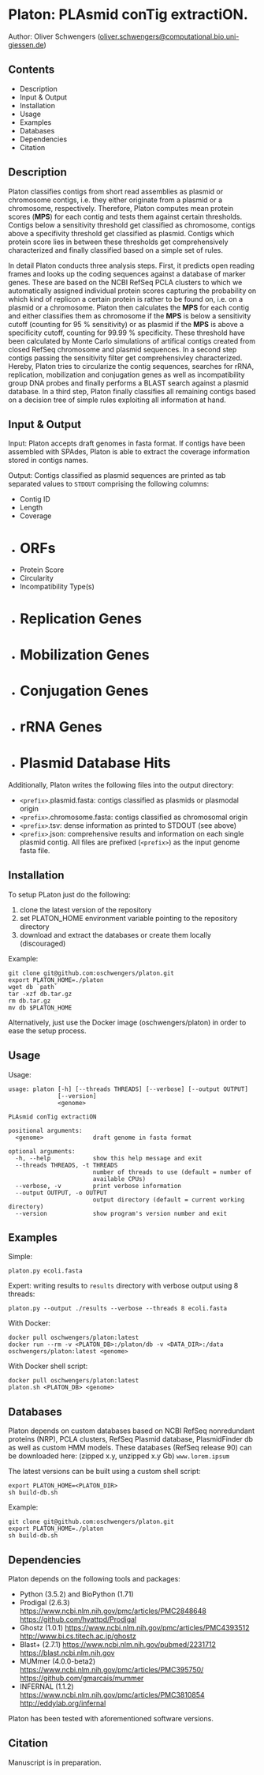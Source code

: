 # Platon: PLAsmid conTig extractiON.
Author: Oliver Schwengers (oliver.schwengers@computational.bio.uni-giessen.de)


## Contents
- Description
- Input & Output
- Installation
- Usage
- Examples
- Databases
- Dependencies
- Citation


## Description
Platon classifies contigs from short read assemblies as plasmid or chromosome
contigs, i.e. they either originate from a plasmid or a chromosome, respectively.
Therefore, Platon computes mean protein scores (**MPS**) for each contig and tests
them against certain thresholds. Contigs below a sensitivity threshold get
classified as chromosome, contigs above a specifivity threshold get classified
as plasmid. Contigs which protein score lies in between these thresholds get
comprehensively characterized and finally classified based on a simple set of
rules.

In detail Platon conducts three analysis steps. First, it predicts open reading
frames and looks up the coding sequences against a database of marker genes.
These are based on the NCBI RefSeq PCLA clusters to which we automatically
assigned individual protein scores capturing the probability on which kind of
replicon a certain protein is rather to be found on, i.e. on a plasmid or a
chromosome. Platon then calculates the **MPS** for each contig and either
classifies them as chromosome if the **MPS** is below a sensitivity cutoff
(counting for 95 % sensitivity) or as plasmid if the **MPS** is above a
specificity cutoff, counting for 99.99 % specificity.
These threshold have been calculated by Monte Carlo simulations of artifical
contigs created from closed RefSeq chromosome and plasmid sequences. In a second
step contigs passing the sensitivity filter get comprehensivley characterized.
Hereby, Platon tries to circularize the contig sequences, searches for rRNA,
replication, mobilization and conjugation genes as well as incompatibility group
DNA probes and finally performs a BLAST search against a plasmid database.
In a third step, Platon finally classifies all remaining contigs based on a
decision tree of simple rules exploiting all information at hand.


## Input & Output
Input:
Platon accepts draft genomes in fasta format. If contigs have been assembled with
SPAdes, Platon is able to extract the coverage information stored in contigs names.

Output:
Contigs classified as plasmid sequences are printed as tab separated values to
`STDOUT` comprising the following columns:
- Contig ID
- Length
- Coverage
- # ORFs
- Protein Score
- Circularity
- Incompatibility Type(s)
- # Replication Genes
- # Mobilization Genes
- # Conjugation Genes
- # rRNA Genes
- # Plasmid Database Hits

Additionally, Platon writes the following files into the output directory:
- `<prefix>`.plasmid.fasta: contigs classified as plasmids or plasmodal origin
- `<prefix>`.chromosome.fasta: contigs classified as chromosomal origin
- `<prefix>`.tsv: dense information as printed to STDOUT (see above)
- `<prefix>`.json: comprehensive results and information on each single plasmid contig.
All files are prefixed (`<prefix>`) as the input genome fasta file.


## Installation
To setup PLaton just do the following:
1. clone the latest version of the repository
2. set PLATON_HOME environment variable pointing to the repository directory
3. download and extract the databases or create them locally (discouraged)

Example:
```
git clone git@github.com:oschwengers/platon.git
export PLATON_HOME=./platon
wget db `path`
tar -xzf db.tar.gz
rm db.tar.gz
mv db $PLATON_HOME
```

Alternatively, just use the Docker image (oschwengers/platon) in order to ease
the setup process.


## Usage
Usage:
```
usage: platon [-h] [--threads THREADS] [--verbose] [--output OUTPUT]
              [--version]
              <genome>

PLAsmid conTig extractiON

positional arguments:
  <genome>              draft genome in fasta format

optional arguments:
  -h, --help            show this help message and exit
  --threads THREADS, -t THREADS
                        number of threads to use (default = number of
                        available CPUs)
  --verbose, -v         print verbose information
  --output OUTPUT, -o OUTPUT
                        output directory (default = current working directory)
  --version             show program's version number and exit
```

## Examples
Simple:
```
platon.py ecoli.fasta
```

Expert: writing results to `results` directory with verbose output using 8 threads:
```
platon.py --output ./results --verbose --threads 8 ecoli.fasta
```

With Docker:
```
docker pull oschwengers/platon:latest
docker run --rm -v <PLATON_DB>:/platon/db -v <DATA_DIR>:/data oschwengers/platon:latest <genome>
```

With Docker shell script:
```
docker pull oschwengers/platon:latest
platon.sh <PLATON_DB> <genome>
```


## Databases
Platon depends on custom databases based on NCBI RefSeq nonredundant proteins
(NRP), PCLA clusters, RefSeq Plasmid database, PlasmidFinder db as well as custom
HMM models. These databases (RefSeq release 90) can be downloaded here:
(zipped x.y, unzipped x.y Gb)
`www.lorem.ipsum`

The latest versions can be built using a custom shell script:
```
export PLATON_HOME=<PLATON_DIR>
sh build-db.sh
```

Example:
```
git clone git@github.com:oschwengers/platon.git
export PLATON_HOME=./platon
sh build-db.sh
```

## Dependencies
Platon depends on the following tools and packages:
- Python (3.5.2) and BioPython (1.71)
- Prodigal (2.6.3) <https://www.ncbi.nlm.nih.gov/pmc/articles/PMC2848648> <https://github.com/hyattpd/Prodigal>
- Ghostz (1.0.1) <https://www.ncbi.nlm.nih.gov/pmc/articles/PMC4393512> <http://www.bi.cs.titech.ac.jp/ghostz>
- Blast+ (2.7.1) <https://www.ncbi.nlm.nih.gov/pubmed/2231712> <https://blast.ncbi.nlm.nih.gov>
- MUMmer (4.0.0-beta2) <https://www.ncbi.nlm.nih.gov/pmc/articles/PMC395750/> <https://github.com/gmarcais/mummer>
- INFERNAL (1.1.2) <https://www.ncbi.nlm.nih.gov/pmc/articles/PMC3810854> <http://eddylab.org/infernal>

Platon has been tested with aforementioned software versions.


## Citation
Manuscript is in preparation.
